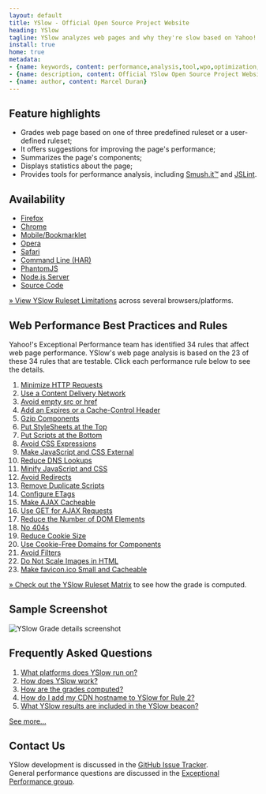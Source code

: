 ```yaml
---
layout: default
title: YSlow - Official Open Source Project Website
heading: YSlow
tagline: YSlow analyzes web pages and why they're slow based on Yahoo!'s rules for high performance web sites
install: true
home: true
metadata:
- {name: keywords, content: performance,analysis,tool,wpo,optimization,speed,fast}
- {name: description, content: Official YSlow Open Source Project Website. YSlow analyzes web pages and suggests ways to improve their performance based on a set of rules for high performance web pages.}
- {name: author, content: Marcel Duran}
---
```

## Feature highlights

* Grades web page based on one of three predefined ruleset or a user-defined ruleset;
* It offers suggestions for improving the page's performance;
* Summarizes the page's components;
* Displays statistics about the page;
* Provides tools for performance analysis, including [Smush.it™](http://developer.yahoo.com/yslow/smushit/) and [JSLint](http://jslint.com/).

## Availability

<ul class="avail">
  <li><a class="firefox" href="https://addons.mozilla.org/en-US/firefox/addon/5369">Firefox</a>
  <li><a class="chrome" href="https://chrome.google.com/webstore/detail/ninejjcohidippngpapiilnmkgllmakh">Chrome</a>
  <li><a class="mobile" href="mobile/">Mobile/Bookmarklet</a>
  <li><a class="opera" href="https://addons.opera.com/addons/extensions/details/yslow/">Opera</a>
  <li><a class="safari" href="safari/">Safari</a>
  <li><a class="command" href="command-line-har/">Command Line (HAR)</a>
  <li><a class="phantomjs" href="phantomjs/">PhantomJS</a>
  <li><a class="nodejs" href="node-server/">Node.js Server</a>
  <li><a class="source" href="https://github.com/marcelduran/yslow">Source Code</a>
</ul>

[» View YSlow Ruleset Limitations](ruleset-limitations/) across several browsers/platforms.

## Web Performance Best Practices and Rules

Yahoo!'s Exceptional Performance team has identified 34 rules that affect web page performance. YSlow's web page analysis is based on the 23 of these 34 rules that are testable. Click each performance rule below to see the details.

1. [Minimize HTTP Requests](http://developer.yahoo.com/performance/rules.html#num_http)
1. [Use a Content Delivery Network](http://developer.yahoo.com/performance/rules.html#cdn)
1. [Avoid empty src or href](http://developer.yahoo.com/performance/rules.html#emptysrc)
1. [Add an Expires or a Cache-Control Header](http://developer.yahoo.com/performance/rules.html#expires)
1. [Gzip Components](http://developer.yahoo.com/performance/rules.html#gzip)
1. [Put StyleSheets at the Top](http://developer.yahoo.com/performance/rules.html#css_top)
1. [Put Scripts at the Bottom](http://developer.yahoo.com/performance/rules.html#js_bottom)
1. [Avoid CSS Expressions](http://developer.yahoo.com/performance/rules.html#css_expressions)
1. [Make JavaScript and CSS External](http://developer.yahoo.com/performance/rules.html#external)
1. [Reduce DNS Lookups](http://developer.yahoo.com/performance/rules.html#dns_lookups)
1. [Minify JavaScript and CSS](http://developer.yahoo.com/performance/rules.html#minify)
1. [Avoid Redirects](http://developer.yahoo.com/performance/rules.html#redirects)
1. [Remove Duplicate Scripts](http://developer.yahoo.com/performance/rules.html#js_dupes)
1. [Configure ETags](http://developer.yahoo.com/performance/rules.html#etags)
1. [Make AJAX Cacheable](http://developer.yahoo.com/performance/rules.html#cacheajax)
1. [Use GET for AJAX Requests](http://developer.yahoo.com/performance/rules.html#ajax_get)
1. [Reduce the Number of DOM Elements](http://developer.yahoo.com/performance/rules.html#min_dom)
1. [No 404s](http://developer.yahoo.com/performance/rules.html#no404)
1. [Reduce Cookie Size](http://developer.yahoo.com/performance/rules.html#cookie_size)
1. [Use Cookie-Free Domains for Components](http://developer.yahoo.com/performance/rules.html#cookie_free)
1. [Avoid Filters](http://developer.yahoo.com/performance/rules.html#no_filters)
1. [Do Not Scale Images in HTML](http://developer.yahoo.com/performance/rules.html#no_scale)
1. [Make favicon.ico Small and Cacheable](http://developer.yahoo.com/performance/rules.html#favicon)

[» Check out the YSlow Ruleset Matrix](ruleset-matrix/) to see how the grade is computed.

## Sample Screenshot
![YSlow Grade details screenshot](http://d.yimg.com/jc/ydn/yslow-ss.png)

## Frequently Asked Questions
1. [What platforms does YSlow run on?](faq/#faq_platforms)
1. [How does YSlow work?](faq/#faq_work)
1. [How are the grades computed?](faq/#faq_grading)
1. [How do I add my CDN hostname to YSlow for Rule 2?](faq/#faq_cdn)
1. [What YSlow results are included in the YSlow beacon?](faq/#faq_beaconformat)

[See more...](faq/)

## Contact Us
YSlow development is discussed in the [GitHub Issue Tracker](https://github.com/marcelduran/yslow/issues).  
General performance questions are discussed in the [Exceptional Performance group](http://tech.groups.yahoo.com/group/exceptional-performance/).
